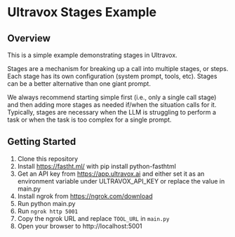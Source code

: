 # Ultravox Stages Example

## Overview

This is a simple example demonstrating stages in Ultravox.

Stages are a mechanism for breaking up a call into multiple stages, or steps. Each stage has its own configuration (system prompt, tools, etc). Stages can be a better alternative than one giant prompt.

We always recommend starting simple first (i.e., only a single call stage) and then adding more stages as needed if/when the situation calls for it. Typically, stages are necessary when the LLM is struggling to perform a task or when the task is too complex for a single prompt.

## Getting Started

1. Clone this repository
1. Install https://fastht.ml/ with pip install python-fasthtml
1. Get an API key from https://app.ultravox.ai and either set it as an environment variable under ULTRAVOX_API_KEY or replace the value in main.py
1. Install ngrok from https://ngrok.com/download
1. Run python main.py
1. Run `ngrok http 5001`
1. Copy the ngrok URL and replace `TOOL_URL` in `main.py`
1. Open your browser to http://localhost:5001
